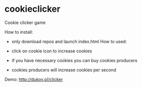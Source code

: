 # cookieclicker
Cookie clicker game

How to install:
- only download repos and launch index.html
How to used:

- click on cookie icon to increase cookies
- if you have necessary cookies you can buy cookies producers
- cookies producers will increase cookies per second

Demo:
http://dukov.pl/clicker
